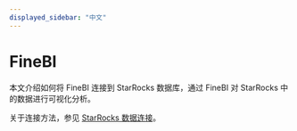 ```yaml
---
displayed_sidebar: "中文"
---
```



# FineBI

本文介绍如何将 FineBI 连接到 StarRocks 数据库，通过 FineBI 对 StarRocks 中的数据进行可视化分析。

关于连接方法，参见 [StarRocks 数据连接](https://help.fanruan.com/finebi/doc-view-2038.html)。